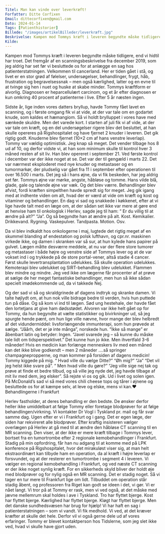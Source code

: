 ```yaml
---
Titel: Man kan vinde over leverkræft!
Forfatter: Ditte Corfixen
Email: dittecorfixen@gmail.com
Dato: 2024-01-14
Tags: [Patienthistorier]
Billede: "/images/artikelBilleder/leverkræft.jpg"
Beskrivelse: Kampen mod Tommys kræft i leveren begyndte måske tidligere, end vi hidtil har troet.
Kilde: 
---
```


Kampen mod Tommys kræft i leveren begyndte måske tidligere, end vi hidtil har troet. Det fremgår af en scanningsbeskrivelse fra december 2019, som jeg aldrig har set før vi besluttede os for at anlægge en sag hos patienterstatningen.
Velkommen til cancerland. Her er tiden gået i stå, og livet er en stor grød af følelser, undersøgelser, behandlinger, frygt, håb, frustration og begravelsessnak – men også kærlighed, latter og en evne til at tvinge sig hen i nuet og huske at skabe minder.
Tommys kræftform er alvorlig. Diagnosen er heparcellulært carcinom, og et år efter diagnosen er kun omkring 40 procent af patienterne i live. Efter 5 år næsten ingen.

Sidste år, lige inden vores datters bryllup, havde Tommy fået lavet en scanning, og i første omgang fik vi at vide, at der var tale om en godartet knude, som kaldes et hæmangiom. Så vi holdt brylluppet i vores have med sænkede skuldre.
Men det varede kort. I starten af juli fik vi af vide, at der var tale om kræft, og en del undersøgelser rigere blev det besluttet, at han skulle opereres på Rigshospitalet og have fjernet 2 knuder i leveren.
Det gik rigtig godt. Knuderne blev fjernet (10×2 cm af hans venstre leverlap). Tommy var vældig optimistisk. Jeg knap så meget. Det vender tilbage hos 8 ud af 10, og derfor vidste vi, at han som minimum skulle til kontrol hver 3 måned resten af sit liv.
Han blev opereret i september 21. Ved første kontrol i december var der ikke noget at se.
Det var der til gengæld i marts 22. Det var nærmest eksploderet med nye knuder og metastaser og en tumormarkør, der pludselig var gået fra 11 i september efter operationen til over 16.500 i marts.
Det jeg så i hans øjne, da vi fik beskeden, har jeg aldrig set før. Tommys øjne var mørke, angste, håbløse og tomme.
Hans vilde blå, glade, gale og talende øjne var væk.
Og det blev værre. Behandlinger blev afvist, fordi kræften simpelthen havde spredt sig for meget.
Jeg gik igang med at indhente viden om alt, hvad der er værd at vide om kræft og kost og vitaminer og behandlinger.
En dag vi sad og snakkede i køkkenet, efter at vi lige havde talt med en læge om, at der sådan set ikke var mere at gøre end at henvise ham til onkologisk i Herlev, sagde jeg til ham:
“ Er du villig til at ændre på alt?”
“Ja”.
Og så begyndte han at ændre på alt.
Kost. Kemikalier. Drikkevand. Rygning. Vaskepulver. Tandpasta. Motion. Osv.

Da vi blev indkaldt hos onkologerne i maj, lugtede det rigtig meget af en skummel blanding af endestation og polsk lufthavn, og cpr.nr. maskinen virkede ikke, og damen i skranken var så sur, at hun kylede hans papirer på gulvet.
Lægen måtte desværre meddele, at nu var der flere store tumorer og metastaser i både højre og venstre side af Tommys lever og at de var vokset ind i og trykkede på de store portal-vener, altså stadie 4 cancer. Først skulle levertransplantation udelukkes. Så skulle operation udelukkes. Kemoterapi blev udelukket og SIRT-behandling blev udelukket. Flammen blev mindre og mindre.
Jeg ved ikke om lægerne får procenter af at prøve at sælge de her meget fantastiske behandlinger, men hun så ikke sådan specielt imødekommende ud, da vi takkede Nej.

Og der sad vi så og skraldgrinede af dagens indtryk og skranke damen.
Vi talte højlydt om, at hun nok ville bidrage bedre til verden, hvis hun puttede tun på dåse.
Og så kom vi ind til lægen.
Sød ung hestehale, der havde fået den lortetjans at give ham dødsstødet.
Alvoren var ikke helt gået op for Tommy, da hun begyndte at vælte statistikker og bivirkninger ud, så jeg spurgte hende pænt, om hun lige ville nævne, hvor mange der blev helbredt af det vidundermiddel: livsforlængende immunterapi, som hun prøvede at sælge.
“Jåårh, det er jø inte många”, norskede hun. ”Ikke så mange” er åbenbart latin og betyder: Ingen.
“Javel svarede jeg – så kunne du måske tale lidt om tidsperspektivet.” Det kunne hun jo ikke.
Men ihvertfald 3-6 måneder!
Hvis en medicin kan forlænge menneskers liv med een måned kan det ikke blive godkendt – men 2 måneder ….så springer champagnepropperne, og man kommer på forsiden af dagens medicin!
Tommy kiggede på mig.
“ Hvad ville du vælge Ditte?”
“Øh mig?”
“Ja”
“Det vil jeg helst ikke svare på”.
“ Men hvad ville du gøre?”
“Jeg ville sige nej tak og prøve at finde et bedre tilbud, og så ville jeg nyde det, jeg havde tilbage af mit liv med dem, jeg elsker”.
Så rejste vi os og gik.
Ud i livet og solen igen.
På McDonald’s sad vi så med vores chili cheese tops og tårer i øjnene og besluttede os for at kæmpe selv, at leve og elske, mens vi kan.❤
Behandlingerne i Frankfurt

Herlev fastholder, at deres behandling er den bedste. De ønsker derfor heller ikke umiddelbart at følge Tommy eller foretage blodprøver for at følge behandlingen/virkning. Vi kontakter Dr Vogl i Tyskland pr. mail og får svar samme dag. Ugen efter er vi i Frankfurt og i gang.
Det er egen læge, der siden har rekvireret alle blodprøver.
Efter kraftig insisteren vælger overlægen på Herlev at gå med til at ændre den håbløse CT scanning til en MR scanning. Den viser, at der ikke er mere kræft tilbage i Tommys lever, bortset fra en tumortrombe efter 2 regionale kemobehandlinger i Frankfurt. Stadig på min opfordring, får han nu adgang til at komme med på LPK konference på Rigshospitalet, hvor det mirakuløst viser sig, at man helt ekstraordinært kan tilbyde ham en operation, da al kræft i højre leverlap er forsvundet, og at der resterer en tumortrombe i segment 4 i leveren. Vi vælger en regional kemobehandling i Frankfurt, og ved næste CT scanning er der ikke noget synlig kræft. For en sikkerheds skyld bliver der holdt øje med blodprøver og for nylig også en MR scanning. Det er stadig noget. Så vi tager en tur mere til Frankfurt lige om lidt. Tilbuddet om operation står stadig åbent, og professoren fra Riget kan godt se ideen i det, vi gør.
Vi er nået langt. Vi tror på at Tommy er rask, men vi ved også, at det måske med jævne mellemrum skal holdes i ave i Tyskland.
Tro har flyttet bjerge. Kost har flyttet bjerge. Kærlighed har flyttet bjerge. Kløgt har flyttet bjerge. Men det danske sundhedsvæsen har brug for hjælp!
Vi har haft en sag i patienterstatningen – som vi vandt. Vi fik medhold.
Vi ved, at det kræver kræfter at skulle det hele.
Derfor vil vi også gerne dele ud af vores erfaringer.
Tommy er blevet kontaktperson hos Tidslerne, som jeg slet ikke ved, hvad vi skulle have gjort uden.
